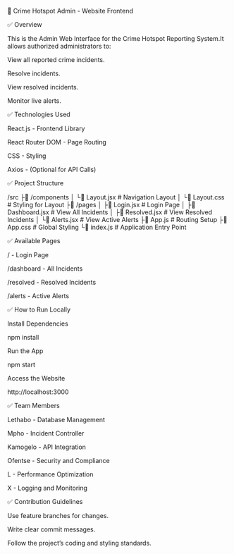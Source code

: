 🔵 Crime Hotspot Admin - Website Frontend

✅ Overview

This is the Admin Web Interface for the Crime Hotspot Reporting System.It allows authorized administrators to:

View all reported crime incidents.

Resolve incidents.

View resolved incidents.

Monitor live alerts.

✅ Technologies Used

React.js - Frontend Library

React Router DOM - Page Routing

CSS - Styling

Axios - (Optional for API Calls)

✅ Project Structure

/src
  ├🔂 /components
  │     └🔂 Layout.jsx        # Navigation Layout
  │     └🔂 Layout.css        # Styling for Layout
  ├🔂 /pages
  │     ├🔂 Login.jsx         # Login Page
  │     ├🔂 Dashboard.jsx     # View All Incidents
  │     ├🔂 Resolved.jsx      # View Resolved Incidents
  │     └🔂 Alerts.jsx        # View Active Alerts
  ├🔂 App.js                  # Routing Setup
  ├🔂 App.css                 # Global Styling
  └🔂 index.js                # Application Entry Point

✅ Available Pages

/ - Login Page

/dashboard - All Incidents

/resolved - Resolved Incidents

/alerts - Active Alerts

✅ How to Run Locally

Install Dependencies

npm install

Run the App

npm start

Access the Website

http://localhost:3000

✅ Team Members

Lethabo - Database Management

Mpho - Incident Controller

Kamogelo - API Integration

Ofentse - Security and Compliance

L - Performance Optimization

X - Logging and Monitoring

✅ Contribution Guidelines

Use feature branches for changes.

Write clear commit messages.

Follow the project’s coding and styling standards.

